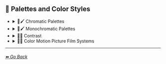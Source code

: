 ## 🎨 Palettes and Color Styles

- <details><summary>🎨🖌 Chromatic Palettes</summary><p>

    | Keyword        | Example      |
    | ------------- |:-------------:|
    |Warm Color Palette| <img src="https://github.com/willwulfken/MidJourney-Styles-and-Keywords/blob/main/Images/MidJourney%20Styles%20(sphere)/sphere_warmcolorpalette.png?raw=true" width="256" /> | 
    |Cool Color Palette| <img src="https://github.com/willwulfken/MidJourney-Styles-and-Keywords/blob/main/Images/MidJourney%20Styles%20(sphere)/sphere_coolcolorpalette.png?raw=true" width="256" /> | 
    |Colorful| <img src="https://github.com/willwulfken/MidJourney-Styles-and-Keywords/blob/main/Images/MidJourney%20Styles%20(sphere)/sphere_colorful.png?raw=true" width="256" /> | 
    |Rainbow| <img src="https://github.com/willwulfken/MidJourney-Styles-and-Keywords/blob/main/Images/MidJourney%20Styles%20(sphere)/sphere_Rainbow.png?raw=true" width="256" /> | 
	|Spectral Color| <img src="https://github.com/willwulfken/MidJourney-Styles-and-Keywords/blob/main/Images/MidJourney%20Styles%20(sphere)/sphere_SpectralColor.png?raw=true" width="256" /> |
	|Chroma| <img src="https://github.com/willwulfken/MidJourney-Styles-and-Keywords/blob/main/Images/MidJourney%20Styles%20(sphere)/sphere_Chroma.png?raw=true" width="256" /> |
	|Dichromatism| <img src="https://github.com/willwulfken/MidJourney-Styles-and-Keywords/blob/main/Images/MidJourney%20Styles%20(sphere)/sphere_Dichromatism.png?raw=true" width="256" /> |
	|Tetrachromacy| <img src="https://github.com/willwulfken/MidJourney-Styles-and-Keywords/blob/main/Images/MidJourney%20Styles%20(sphere)/sphere_Tetrachromacy.png?raw=true" width="256" /> |
	|Saturated| <img src="https://github.com/willwulfken/MidJourney-Styles-and-Keywords/blob/main/Images/MidJourney%20Styles%20(sphere)/sphere_Saturated.png?raw=true" width="256" /> |
    |Neon| <img src="https://github.com/willwulfken/MidJourney-Styles-and-Keywords/blob/main/Images/MidJourney%20Styles%20(sphere)/sphere_neon.png?raw=true" width="256" /> | 
    |Tonal Colors| <img src="https://github.com/willwulfken/MidJourney-Styles-and-Keywords/blob/main/Images/MidJourney%20Styles%20(sphere)/sphere_tonalcolors.png?raw=true" width="256" /> | 
    |Light| <img src="https://github.com/willwulfken/MidJourney-Styles-and-Keywords/blob/main/Images/MidJourney%20Styles%20(sphere)/sphere_light.png?raw=true" width="256" /> | 
    |Dark| <img src="https://github.com/willwulfken/MidJourney-Styles-and-Keywords/blob/main/Images/MidJourney%20Styles%20(sphere)/sphere_dark.png?raw=true" width="256" /> | 
    |Light Mode| <img src="https://github.com/willwulfken/MidJourney-Styles-and-Keywords/blob/main/Images/MidJourney%20Styles%20(sphere)/sphere_LightMode.png?raw=true" width="256" /> | 
    |Dark Mode| <img src="https://github.com/willwulfken/MidJourney-Styles-and-Keywords/blob/main/Images/MidJourney%20Styles%20(sphere)/sphere_DarkMode.png?raw=true" width="256" /> | 
    |Tones of Black| <img src="https://github.com/willwulfken/MidJourney-Styles-and-Keywords/blob/main/Images/MidJourney%20Styles%20(sphere)/sphere_tonesofblack.png?raw=true" width="256" /> | 
    |Tones of Black in Background| <img src="https://github.com/willwulfken/MidJourney-Styles-and-Keywords/blob/main/Images/MidJourney%20Styles%20(sphere)/sphere_tonesofblackinbackground.png?raw=true" width="256" /> | 
    |Light Blue Background| <img src="https://github.com/willwulfken/MidJourney-Styles-and-Keywords/blob/main/Images/MidJourney%20Styles%20(sphere)/sphere_LightBlueBackground.png?raw=true" width="256" /> |
    |Light Blue Foreground| <img src="https://github.com/willwulfken/MidJourney-Styles-and-Keywords/blob/main/Images/MidJourney%20Styles%20(sphere)/sphere_LightBlueForeground.png?raw=true" width="256" /> |
    |Light Blue| <img src="https://github.com/willwulfken/MidJourney-Styles-and-Keywords/blob/main/Images/MidJourney%20Styles%20(sphere)/sphere_LightBlue.png?raw=true" width="256" /> |

  </p></details>


- <details><summary>🎨🖌 Monochromatic Palettes</summary><p>

    | Keyword        | Example      |
    | ------------- |:-------------:|
    |Monochrome| <img src="https://github.com/willwulfken/MidJourney-Styles-and-Keywords/blob/main/Images/MidJourney%20Styles%20(sphere)/sphere_Monochrome.png?raw=true" width="256" /> | 
    |Black and White| <img src="https://github.com/willwulfken/MidJourney-Styles-and-Keywords/blob/main/Images/MidJourney%20Styles%20(sphere)/sphere_blackandwhite.png?raw=true" width="256" /> | 
	|Desaturated| <img src="https://github.com/willwulfken/MidJourney-Styles-and-Keywords/blob/main/Images/MidJourney%20Styles%20(sphere)/sphere_Desaturated.png?raw=true" width="256" /> |
    |Sepia| <img src="https://github.com/willwulfken/MidJourney-Styles-and-Keywords/blob/main/Images/MidJourney%20Styles%20(sphere)/sphere_sepia.png?raw=true" width="256" /> | 

    </p></details>


- <details><summary>🎨🔲 Contrast</summary><p>

    | Keyword        | Example      |
    | ------------- |:-------------:|
    |High Contrast| <img src="https://github.com/willwulfken/MidJourney-Styles-and-Keywords/blob/main/Images/MidJourney%20Styles%20(sphere)/sphere_highcontrast.png?raw=true" width="256" /> | 
    |Low Contrast| <img src="https://github.com/willwulfken/MidJourney-Styles-and-Keywords/blob/main/Images/MidJourney%20Styles%20(sphere)/sphere_lowcontrast.png?raw=true" width="256" /> | 

    </p></details>


- <details><summary>🎨🎥 Color Motion Picture Film Systems</summary><p>

    | Keyword        | Example      |
    | ------------- |:-------------:|
    |Technicolor| <img src="https://github.com/willwulfken/MidJourney-Styles-and-Keywords/blob/main/Images/MidJourney%20Styles%20(sphere)/sphere_technicolor.png?raw=true" width="256" /> | 
    |Kinemacolor| <img src="https://github.com/willwulfken/MidJourney-Styles-and-Keywords/blob/main/Images/MidJourney%20Styles%20(sphere)/sphere_Kinemacolor.png?raw=true" width="256" /> | 
    |Kodachrome| <img src="https://github.com/willwulfken/MidJourney-Styles-and-Keywords/blob/main/Images/MidJourney%20Styles%20(sphere)/sphere_Kodachrome.png?raw=true" width="256" /> | 
    |Cinecolor| <img src="https://github.com/willwulfken/MidJourney-Styles-and-Keywords/blob/main/Images/MidJourney%20Styles%20(sphere)/sphere_Cinecolor.png?raw=true" width="256" /> | 
    |Agfacolor| <img src="https://github.com/willwulfken/MidJourney-Styles-and-Keywords/blob/main/Images/MidJourney%20Styles%20(sphere)/sphere_Agfacolor.png?raw=true" width="256" /> | 

    </p></details>


---
###### [⬅ Go Back](https://github.com/willwulfken/MidJourney-Styles-and-Keywords/blob/main/README.md)